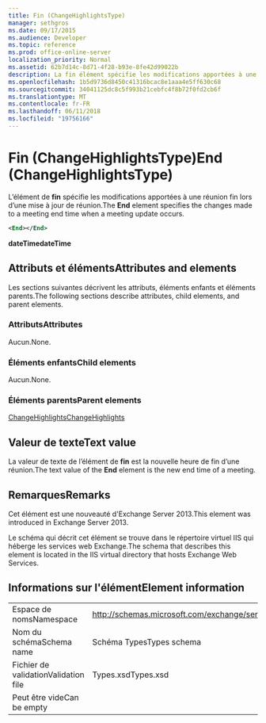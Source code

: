 ```yaml
---
title: Fin (ChangeHighlightsType)
manager: sethgros
ms.date: 09/17/2015
ms.audience: Developer
ms.topic: reference
ms.prod: office-online-server
localization_priority: Normal
ms.assetid: 62b7d14c-8d71-4f28-b93e-8fe42d99022b
description: La fin élément spécifie les modifications apportées à une extrémité de réunion du temps lors d’une mise à jour de réunion.
ms.openlocfilehash: 1b5d9736d8450c41316bcac8e1aaa4e5ff630c68
ms.sourcegitcommit: 34041125dc8c5f993b21cebfc4f8b72f0fd2cb6f
ms.translationtype: MT
ms.contentlocale: fr-FR
ms.lasthandoff: 06/11/2018
ms.locfileid: "19756166"
---
```

# <a name="end-changehighlightstype"></a><span data-ttu-id="b46cf-103">Fin (ChangeHighlightsType)</span><span class="sxs-lookup"><span data-stu-id="b46cf-103">End (ChangeHighlightsType)</span></span>

<span data-ttu-id="b46cf-104">L’élément de **fin** spécifie les modifications apportées à une réunion fin lors d’une mise à jour de réunion.</span><span class="sxs-lookup"><span data-stu-id="b46cf-104">The **End** element specifies the changes made to a meeting end time when a meeting update occurs.</span></span> 
  
```XML
<End></End>
```

 <span data-ttu-id="b46cf-105">**dateTime**</span><span class="sxs-lookup"><span data-stu-id="b46cf-105">**dateTime**</span></span>
## <a name="attributes-and-elements"></a><span data-ttu-id="b46cf-106">Attributs et éléments</span><span class="sxs-lookup"><span data-stu-id="b46cf-106">Attributes and elements</span></span>

<span data-ttu-id="b46cf-107">Les sections suivantes décrivent les attributs, éléments enfants et éléments parents.</span><span class="sxs-lookup"><span data-stu-id="b46cf-107">The following sections describe attributes, child elements, and parent elements.</span></span>
  
### <a name="attributes"></a><span data-ttu-id="b46cf-108">Attributs</span><span class="sxs-lookup"><span data-stu-id="b46cf-108">Attributes</span></span>

<span data-ttu-id="b46cf-109">Aucun.</span><span class="sxs-lookup"><span data-stu-id="b46cf-109">None.</span></span>
  
### <a name="child-elements"></a><span data-ttu-id="b46cf-110">Éléments enfants</span><span class="sxs-lookup"><span data-stu-id="b46cf-110">Child elements</span></span>

<span data-ttu-id="b46cf-111">Aucun.</span><span class="sxs-lookup"><span data-stu-id="b46cf-111">None.</span></span>
  
### <a name="parent-elements"></a><span data-ttu-id="b46cf-112">Éléments parents</span><span class="sxs-lookup"><span data-stu-id="b46cf-112">Parent elements</span></span>

[<span data-ttu-id="b46cf-113">ChangeHighlights</span><span class="sxs-lookup"><span data-stu-id="b46cf-113">ChangeHighlights</span></span>](changehighlights.md)
  
## <a name="text-value"></a><span data-ttu-id="b46cf-114">Valeur de texte</span><span class="sxs-lookup"><span data-stu-id="b46cf-114">Text value</span></span>

<span data-ttu-id="b46cf-115">La valeur de texte de l’élément de **fin** est la nouvelle heure de fin d’une réunion.</span><span class="sxs-lookup"><span data-stu-id="b46cf-115">The text value of the **End** element is the new end time of a meeting.</span></span> 
  
## <a name="remarks"></a><span data-ttu-id="b46cf-116">Remarques</span><span class="sxs-lookup"><span data-stu-id="b46cf-116">Remarks</span></span>

<span data-ttu-id="b46cf-117">Cet élément est une nouveauté d'Exchange Server 2013.</span><span class="sxs-lookup"><span data-stu-id="b46cf-117">This element was introduced in Exchange Server 2013.</span></span>
  
<span data-ttu-id="b46cf-118">Le schéma qui décrit cet élément se trouve dans le répertoire virtuel IIS qui héberge les services web Exchange.</span><span class="sxs-lookup"><span data-stu-id="b46cf-118">The schema that describes this element is located in the IIS virtual directory that hosts Exchange Web Services.</span></span>
  
## <a name="element-information"></a><span data-ttu-id="b46cf-119">Informations sur l'élément</span><span class="sxs-lookup"><span data-stu-id="b46cf-119">Element information</span></span>

|||
|:-----|:-----|
|<span data-ttu-id="b46cf-120">Espace de noms</span><span class="sxs-lookup"><span data-stu-id="b46cf-120">Namespace</span></span>  <br/> |http://schemas.microsoft.com/exchange/services/2006/types  <br/> |
|<span data-ttu-id="b46cf-121">Nom du schéma</span><span class="sxs-lookup"><span data-stu-id="b46cf-121">Schema name</span></span>  <br/> |<span data-ttu-id="b46cf-122">Schéma Types</span><span class="sxs-lookup"><span data-stu-id="b46cf-122">Types schema</span></span>  <br/> |
|<span data-ttu-id="b46cf-123">Fichier de validation</span><span class="sxs-lookup"><span data-stu-id="b46cf-123">Validation file</span></span>  <br/> |<span data-ttu-id="b46cf-124">Types.xsd</span><span class="sxs-lookup"><span data-stu-id="b46cf-124">Types.xsd</span></span>  <br/> |
|<span data-ttu-id="b46cf-125">Peut être vide</span><span class="sxs-lookup"><span data-stu-id="b46cf-125">Can be empty</span></span>  <br/> ||
   

